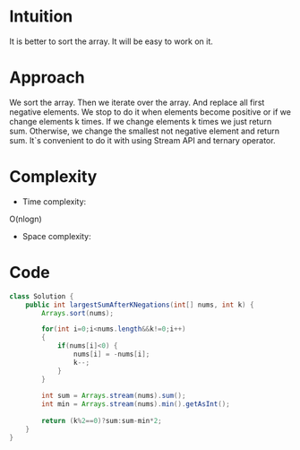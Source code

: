 # Intuition
<!-- Describe your first thoughts on how to solve this problem. -->
It is better to sort the array. It will be easy to work on it.
# Approach
<!-- Describe your approach to solving the problem. -->
We sort the array. Then we iterate over the array. And replace all first negative elements. We stop to do it when elements become positive or if we change elements k times. If we change elements k times we just return sum. Otherwise, we change the smallest not negative element and return sum. It`s convenient to do it with using Stream API and ternary operator.     
# Complexity
- Time complexity:
<!-- Add your time complexity here, e.g. $$O(n)$$ -->
O(nlogn)
- Space complexity:
<!-- Add your space complexity here, e.g. $$O(n)$$ -->

# Code
```java []
class Solution {
    public int largestSumAfterKNegations(int[] nums, int k) {
        Arrays.sort(nums);

        for(int i=0;i<nums.length&&k!=0;i++)
        {
            if(nums[i]<0) {
                nums[i] = -nums[i];
                k--;
            }
        }
        
        int sum = Arrays.stream(nums).sum();
        int min = Arrays.stream(nums).min().getAsInt();
        
        return (k%2==0)?sum:sum-min*2;
    }
}
```